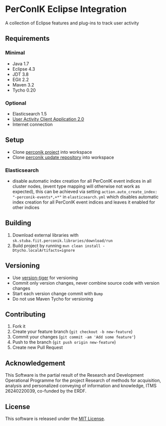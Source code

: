 # PerConIK Eclipse Integration

A collection of Eclipse features and plug-ins to track user activity

## Requirements

### Minimal

- Java 1.7
- Eclipse 4.3
- JDT 3.8
- EGit 2.2
- Maven 3.2
- Tycho 0.20

### Optional

- Elasticsearch 1.5
- [User Activity Client Application 2.0](https://github.com/perconik/uaca)
- Internet connection

## Setup

- Clone [perconik project](https://github.com/perconik/perconik) into workspace
- Clone [perconik update repository](https://github.com/perconik/perconik.github.io) into workspace

### Elasticsearch

- disable automatic index creation for all PerConIK event indices in all cluster nodes,
(event type mapping will otherwise not work as expected), this can be achieved via setting
`action.auto_create_index: "-perconik-events*,+*"` in `elasticsearch.yml` which disables
automatic index creation for all PerConIK event indices and leaves it enabled for other indices 

## Building

1. Download external libraries with `sk.stuba.fiit.perconik.libraries/download/run`
2. Build project by running `mvn clean install -Dtycho.localArtifacts=ignore`

## Versioning

- Use [version-tiger](https://github.com/inventage/version-tiger) for versioning
- Commit only version changes, never combine source code with version changes
- Start each version change commit with `Bump`
- Do not use Maven Tycho for versioning

## Contributing

1. Fork it
2. Create your feature branch (`git checkout -b new-feature`)
3. Commit your changes (`git commit -am 'Add some feature'`)
4. Push to the branch (`git push origin new-feature`)
5. Create new Pull Request

## Acknowledgement

This Software is the partial result of the Research and Development
Operational Programme for the project Research of methods for acquisition,
analysis and personalized conveying of information and knowledge,
ITMS 26240220039, co-funded by the ERDF.

## License

This software is released under the [MIT License](LICENSE.md).
